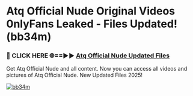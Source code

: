 # Atq Official Nude Original Videos 0nlyFans Leaked - Files Updated! (bb34m)

<h3>🔴 CLICK HERE 🌐==►► <a href="https://tinyurl.com/yc6ubb5a" rel="nofollow">Atq Official Nude Updated Files</a></h3>

Get Atq Official Nude and all content. Now you can access all videos and pictures of Atq Official Nude. New Updated Files 2025!

[![bb34m](https://i.imgur.com/7eu0CRL.gif)](https://tinyurl.com/yc6ubb5a)
